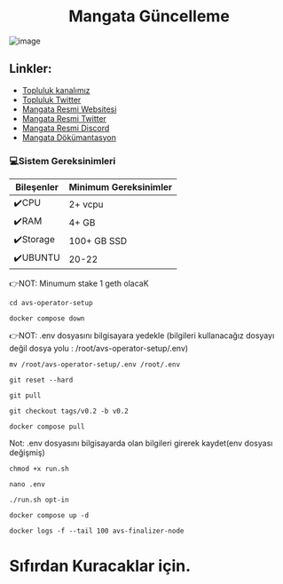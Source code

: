





<h1 align="center"> Mangata Güncelleme </h1>

![image](https://github.com/Core-Node-Team/Testnet-TR/assets/91562185/7c0f2149-1b4f-4552-a993-e5d4bb2877ec)

## Linkler:
 * [Topluluk kanalımız](https://t.me/corenodechat)
 * [Topluluk Twitter](https://twitter.com/corenodeHQ)
 * [Mangata Resmi Websitesi](https://mangata.finance/)
 * [Mangata Resmi Twitter](https://twitter.com/MangataFinance)
 * [Mangata Resmi Discord](https://discord.gg/mangata)
 * [Mangata Dökümantasyon](https://docs.mangata.finance/welcome/)
 


### 💻Sistem Gereksinimleri

| Bileşenler | Minimum Gereksinimler | 
| ------------ | ------------ |
| ✔️CPU |	2+ vcpu|
| ✔️RAM	| 4+ GB |
| ✔️Storage	| 100+ GB SSD |
| ✔️UBUNTU | 20-22 |

👉NOT: Minumum stake 1 geth olacaK
```
cd avs-operator-setup
```
```
docker compose down
```
👉NOT: .env dosyasını bilgisayara yedekle (bilgileri kullanacağız dosyayı değil dosya yolu : /root/avs-operator-setup/.env)
```
mv /root/avs-operator-setup/.env /root/.env
```
```
git reset --hard
```
```
git pull
```
```
git checkout tags/v0.2 -b v0.2
```
```
docker compose pull
```
Not: .env dosyasını bilgisayarda olan bilgileri girerek kaydet(env dosyası değişmiş)
```
chmod +x run.sh
```
```
nano .env
```
```
./run.sh opt-in
```
```
docker compose up -d
```
```
docker logs -f --tail 100 avs-finalizer-node
```

# Sıfırdan Kuracaklar için.


